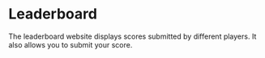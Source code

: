 # Leaderboard
The leaderboard website displays scores submitted by different players. It also allows you to submit your score.
